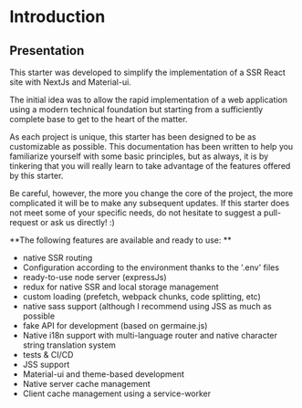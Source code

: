 # Introduction  
  
## Presentation  
  
This starter was developed to simplify the implementation of a SSR React site with NextJs and Material-ui.

The initial idea was to allow the rapid implementation of a web application using a modern technical foundation but starting from a sufficiently complete base to get to the heart of the matter. 

As each project is unique, this starter has been designed to be as customizable as possible. This documentation has been written to help you familiarize yourself with some basic principles, but as always, it is by tinkering that you will really learn to take advantage of the features offered by this starter.

Be careful, however, the more you change the core of the project, the more complicated it will be to make any subsequent updates. If this starter does not meet some of your specific needs, do not hesitate to suggest a pull-request or ask us directly! :)  
   
 **The following features are available and ready to use: **   
   
- native SSR routing  
- Configuration according to the environment thanks to the '.env' files  
- ready-to-use node server (expressJs)
- redux for native SSR and local storage management  
- custom loading (prefetch, webpack chunks, code splitting, etc)  
- native sass support (although I recommend using JSS as much as possible  
- fake API for development (based on germaine.js)  
- Native i18n support with multi-language router and native character string translation system  
- tests & CI/CD  
- JSS support
- Material-ui and theme-based development  
- Native server cache management  
- Client cache management using a service-worker
 